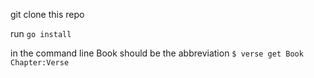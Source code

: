 git clone this repo

run `go install`

in the command line
Book should be the abbreviation
`$ verse get Book Chapter:Verse`
